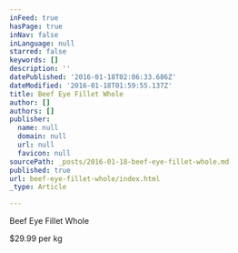 ```yaml
---
inFeed: true
hasPage: true
inNav: false
inLanguage: null
starred: false
keywords: []
description: ''
datePublished: '2016-01-18T02:06:33.686Z'
dateModified: '2016-01-18T01:59:55.137Z'
title: Beef Eye Fillet Whole
author: []
authors: []
publisher:
  name: null
  domain: null
  url: null
  favicon: null
sourcePath: _posts/2016-01-18-beef-eye-fillet-whole.md
published: true
url: beef-eye-fillet-whole/index.html
_type: Article

---
```

Beef Eye Fillet Whole

$29.99 per kg